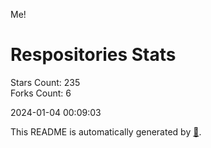 Me!

# Respositories Stats
Stars Count: 235  
Forks Count: 6

2024-01-04 00:09:03  

This README is automatically generated by [🐰](https://github.com/rnitta/rnitta).

